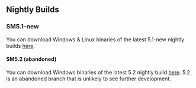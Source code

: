 ## Nightly Builds

### SM5.1-new
You can download Windows & Linux binaries of the latest 5.1-new nightly builds [here](http://stepmania.amworks.games:9999/).



#### SM5.2 (abandoned)
You can download Windows binaries of the latest 5.2 nightly build [here](http://smnightly.katzepower.com/). 5.2 is an abandoned branch that is unlikely to see further development.